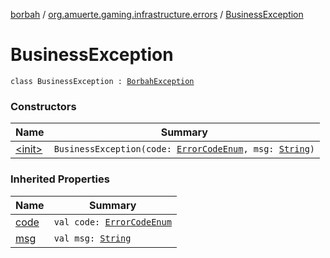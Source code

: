 [borbah](../../index.md) / [org.amuerte.gaming.infrastructure.errors](../index.md) / [BusinessException](./index.md)

# BusinessException

`class BusinessException : `[`BorbahException`](../-borbah-exception/index.md)

### Constructors

| Name | Summary |
|---|---|
| [&lt;init&gt;](-init-.md) | `BusinessException(code: `[`ErrorCodeEnum`](../-error-code-enum/index.md)`, msg: `[`String`](https://kotlinlang.org/api/latest/jvm/stdlib/kotlin/-string/index.html)`)` |

### Inherited Properties

| Name | Summary |
|---|---|
| [code](../-borbah-exception/code.md) | `val code: `[`ErrorCodeEnum`](../-error-code-enum/index.md) |
| [msg](../-borbah-exception/msg.md) | `val msg: `[`String`](https://kotlinlang.org/api/latest/jvm/stdlib/kotlin/-string/index.html) |
